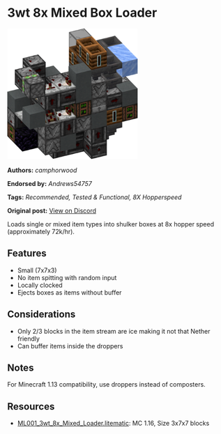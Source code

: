 # 3wt 8x Mixed Box Loader
<img alt="3wt_8x_Mixed_Loader.png" src="images/3wt_8x_Mixed_Loader.png?raw=1" height="300px">

**Authors:** *camphorwood*

**Endorsed by:** *Andrews54757*

**Tags:** *Recommended, Tested & Functional, 8X Hopperspeed*

**Original post:** [View on Discord](https://discord.com/channels/1375556143186837695/1388316751061581936)

Loads single or mixed item types into shulker boxes at 8x hopper speed (approximately 72k/hr).
## Features
- Small (7x7x3)
- No item spitting with random input
- Locally clocked
- Ejects boxes as items without buffer
## Considerations
- Only 2/3 blocks in the item stream are ice making it not that Nether friendly
- Can buffer items inside the droppers
## Notes
For Minecraft 1.13 compatibility, use droppers instead of composters.

## Resources
- [ML001_3wt_8x_Mixed_Loader.litematic](attachments/ML001_3wt_8x_Mixed_Loader.litematic): MC 1.16, Size 3x7x7 blocks
